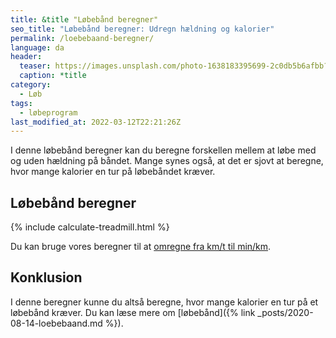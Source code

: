 ```yaml
---
title: &title "Løbebånd beregner"
seo_title: "Løbebånd beregner: Udregn hældning og kalorier"
permalink: /loebebaand-beregner/
language: da
header:
  teaser: https://images.unsplash.com/photo-1638183395699-2c0db5b6afbb?ixlib=rb-1.2.1&ixid=MnwxMjA3fDB8MHxwaG90by1wYWdlfHx8fGVufDB8fHx8&auto=format&fit=crop&h=300&w=400&q=10
  caption: *title
category:
  - Løb
tags:
  - løbeprogram
last_modified_at: 2022-03-12T22:21:26Z
---
```


I denne løbebånd beregner kan du beregne forskellen mellem at løbe med og uden hældning på båndet. Mange synes også, at det er sjovt at beregne, hvor mange kalorier en tur på løbebåndet kræver.

## Løbebånd beregner

{% include calculate-treadmill.html %}

Du kan bruge vores beregner til at [omregne fra km/t til min/km](/hastighed/).

## Konklusion

I denne beregner kunne du altså beregne, hvor mange kalorier en tur på et løbebånd kræver. Du kan læse mere om [løbebånd]({% link _posts/2020-08-14-loebebaand.md %}).
